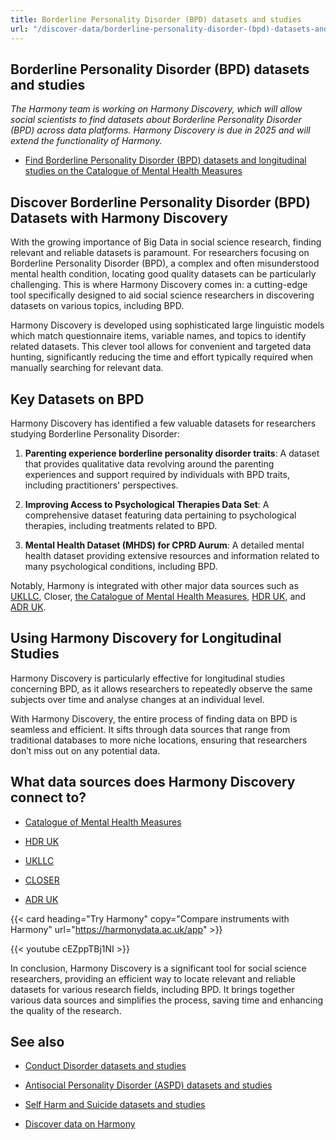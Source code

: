 ```yaml
---
title: Borderline Personality Disorder (BPD) datasets and studies
url: "/discover-data/borderline-personality-disorder-(bpd)-datasets-and-studies"
---
```


## Borderline Personality Disorder (BPD) datasets and studies

*The Harmony team is working on Harmony Discovery, which will allow social scientists to find datasets about Borderline Personality Disorder (BPD) across data platforms. Harmony Discovery is due in 2025 and will extend the functionality of Harmony.*

* [Find Borderline Personality Disorder (BPD) datasets and longitudinal studies on the Catalogue of Mental Health Measures](https://www.cataloguementalhealth.ac.uk/?content=search&query=Topic:borderline+personality+disorder+%28bpd%29)

## Discover Borderline Personality Disorder (BPD) Datasets with Harmony Discovery

With the growing importance of Big Data in social science research, finding relevant and reliable datasets is paramount. For researchers focusing on Borderline Personality Disorder (BPD), a complex and often misunderstood mental health condition, locating good quality datasets can be particularly challenging. This is where Harmony Discovery comes in: a cutting-edge tool specifically designed to aid social science researchers in discovering datasets on various topics, including BPD.

Harmony Discovery is developed using sophisticated large linguistic models which match questionnaire items, variable names, and topics to identify related datasets. This clever tool allows for convenient and targeted data hunting, significantly reducing the time and effort typically required when manually searching for relevant data.

## Key Datasets on BPD

Harmony Discovery has identified a few valuable datasets for researchers studying Borderline Personality Disorder:

1. **Parenting experience borderline personality disorder traits**: A dataset that provides qualitative data revolving around the parenting experiences and support required by individuals with BPD traits, including practitioners' perspectives.

2. **Improving Access to Psychological Therapies Data Set**: A comprehensive dataset featuring data pertaining to psychological therapies, including treatments related to BPD.

3. **Mental Health Dataset (MHDS) for CPRD Aurum**: A detailed mental health dataset providing extensive resources and information related to many psychological conditions, including BPD.

Notably, Harmony is integrated with other major data sources such as [UKLLC](https://explore.ukllc.ac.uk), Closer, [the Catalogue of Mental Health Measures](https://www.cataloguementalhealth.ac.uk/), [HDR UK](https://www.hdruk.ac.uk/), and [ADR UK](https://www.adruk.org/).

## Using Harmony Discovery for Longitudinal Studies

Harmony Discovery is particularly effective for longitudinal studies concerning BPD, as it allows researchers to repeatedly observe the same subjects over time and analyse changes at an individual level.

With Harmony Discovery, the entire process of finding data on BPD is seamless and efficient. It sifts through data sources that range from traditional databases to more niche locations, ensuring that researchers don’t miss out on any potential data.


## What data sources does Harmony Discovery connect to?

* [Catalogue of Mental Health Measures](https://www.cataloguementalhealth.ac.uk/)

* [HDR UK](https://www.healthdatagateway.org/)

* [UKLLC](https://explore.ukllc.ac.uk)

* [CLOSER](https://closer.ac.uk/)

* [ADR UK](https://www.adruk.org/data-access/data-catalogue/)

{{< card heading="Try Harmony" copy="Compare instruments with Harmony" url="https://harmonydata.ac.uk/app" >}}

{{< youtube cEZppTBj1NI >}}


In conclusion, Harmony Discovery is a significant tool for social science researchers, providing an efficient way to locate relevant and reliable datasets for various research fields, including BPD. It brings together various data sources and simplifies the process, saving time and enhancing the quality of the research.

## See also

* [Conduct Disorder datasets and studies](/discover-data/conduct-disorder-datasets-and-studies)

* [Antisocial Personality Disorder (ASPD) datasets and studies](/discover-data/antisocial-personality-disorder-(aspd)-datasets-and-studies)

* [Self Harm and Suicide datasets and studies](/discover-data/self-harm-and-suicide-datasets-and-studies)

* [Discover data on Harmony](/discover-data/)